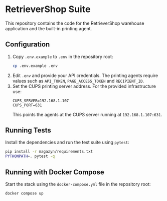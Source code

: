 # RetrieverShop Suite

This repository contains the code for the RetrieverShop warehouse application and the built-in printing agent.

## Configuration

1. Copy `.env.example` to `.env` in the repository root:
   ```bash
   cp .env.example .env
   ```
2. Edit `.env` and provide your API credentials. The printing agents require values such as `API_TOKEN`, `PAGE_ACCESS_TOKEN` and `RECIPIENT_ID`.
3. Set the CUPS printing server address. For the provided infrastructure use:
   ```env
   CUPS_SERVER=192.168.1.107
   CUPS_PORT=631
   ```
   This points the agents at the CUPS server running at `192.168.1.107:631`.

## Running Tests

Install the dependencies and run the test suite using `pytest`:
```bash
pip install -r magazyn/requirements.txt
PYTHONPATH=. pytest -q
```

## Running with Docker Compose

Start the stack using the `docker-compose.yml` file in the repository root:

```bash
docker compose up
```
